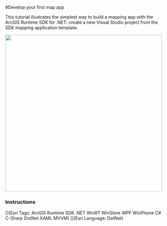 #Develop your first map app

This tutorial illustrates the simplest way to build a mapping app with the ArcGIS Runtime SDK for .NET: create a new Visual Studio project from the SDK mapping application template.

<img src="FirstMapApp.jpg" width="500"/>

### Instructions



[](Esri Tags: ArcGIS Runtime SDK .NET WinRT WinStore WPF WinPhone C# C-Sharp DotNet XAML MVVM)
[](Esri Language: DotNet)
